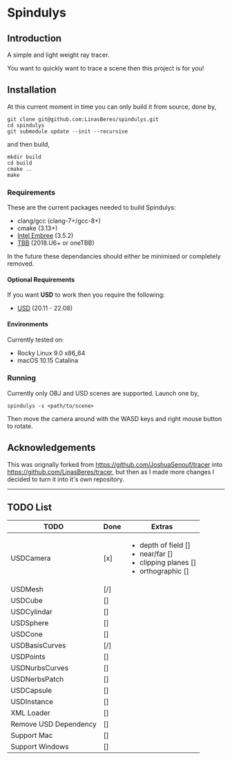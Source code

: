 Spindulys
======

## Introduction

A simple and light weight ray tracer.

You want to quickly want to trace a scene then this project is for you!

## Installation

At this current moment in time you can only build it from source, done by,

```
git clone git@github.com:LinasBeres/spindulys.git
cd spindulys
git submodule update --init --recursive
```

and then build,

```
mkdir build
cd build
cmake ..
make
```

### Requirements

These are the current packages needed to build Spindulys:
- clang/gcc (clang-7+/gcc-8+)
- cmake (3.13+)
- [Intel Embree](https://github.com/embree/embree) (3.5.2)
- [TBB](https://github.com/oneapi-src/oneTBB) (2018.U6+ or oneTBB)

In the future these dependancies should either be minimised or completely removed.

#### Optional Requirements
If you want **USD** to work then you require the following:
- [USD](https://github.com/PixarAnimationStudios/USD) (20.11 - 22.08)

#### Environments
Currently tested on:
- Rocky Linux 9.0 x86_64
- macOS 10.15 Catalina

### Running
Currently only OBJ and USD scenes are supported. Launch one by,
```
spindulys -s <path/to/scene>
```

Then move the camera around with the WASD keys and right mouse button to rotate.

## Acknowledgements
This was orignally forked from https://github.com/JoshuaSenouf/tracer into https://github.com/LinasBeres/tracer, but then as I made more changes I decided to turn it into it's own repository.

---

## TODO List
| TODO                  | Done | Extras                                                                                                     |
| ---------             | ---- | ------                                                                                                     |
| USDCamera             | [x]  | <ul><li>depth of field []</li><li>near/far []</li><li>clipping planes []</li><li>orthographic []</li></ul> |
| USDMesh               | [/]  |                                                                                                            |
| USDCube               | []   |                                                                                                            |
| USDCylindar           | []   |                                                                                                            |
| USDSphere             | []   |                                                                                                            |
| USDCone               | []   |                                                                                                            |
| USDBasisCurves        | [/]  |                                                                                                            |
| USDPoints             | []   |                                                                                                            |
| USDNurbsCurves        | []   |                                                                                                            |
| USDNerbsPatch         | []   |                                                                                                            |
| USDCapsule            | []   |                                                                                                            |
| USDInstance           | []   |                                                                                                            |
| XML Loader            | []   |                                                                                                            |
| Remove USD Dependency | []   |                                                                                                            |
| Support Mac           | []   |                                                                                                            |
| Support Windows       | []   |                                                                                                            |

